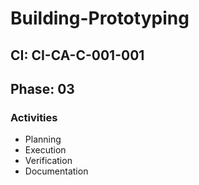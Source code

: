 # Building-Prototyping

## CI: CI-CA-C-001-001
## Phase: 03

### Activities
- Planning
- Execution
- Verification
- Documentation
